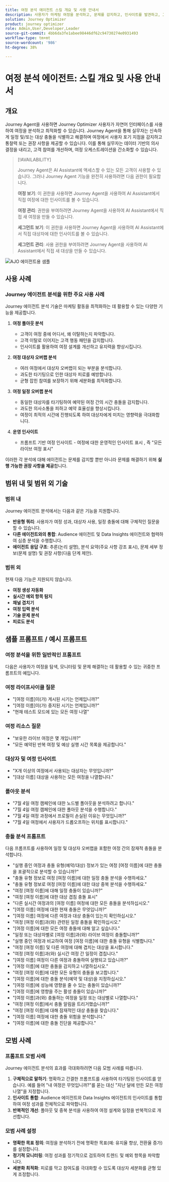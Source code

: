 ```yaml
---
title: 여정 분석 에이전트 스킬 개요 및 사용 안내서
description: 사용자가 마케팅 여정을 분석하고, 문제를 감지하고, 인사이트를 발견하고, 고객 참여를 최적화할 수 있는 Journey 에이전트 분석 기술에 대한 포괄적인 안내서.
solution: Journey Optimizer
product: journey optimizer
role: Admin,User,Developer,Leader
source-git-commit: 4bb6da3fe1abee98446df62c94730274e0931493
workflow-type: tm+mt
source-wordcount: '986'
ht-degree: 38%

---
```



# 여정 분석 에이전트: 스킬 개요 및 사용 안내서

## 개요

Journey Agent을 사용하면 Journey Optimizer 사용자가 자연어 인터페이스를 사용하여 여정을 분석하고 최적화할 수 있습니다. Journey Agent을 통해 실무자는 신속하게 일정 및/또는 대상 충돌을 식별하고 해결하며 여정에서 사용자 포기 지점을 감지하고 통찰력 또는 권장 사항을 제공할 수 있습니다. 이를 통해 실무자는 데이터 기반의 의사 결정을 내리고, 고객 참여를 개선하며, 여정 오케스트레이션을 간소화할 수 있습니다.

>[!AVAILABILITY]
>
>Journey Agent은 AI Assistant에 액세스할 수 있는 모든 고객이 사용할 수 있습니다. 그러나 Journey Agent 기능을 완전히 사용하려면 다음 권한이 필요합니다.
>
>**여정 보기**: 이 권한을 사용하면 Journey Agent을 사용하여 AI Assistant에서 직접 여정에 대한 인사이트를 볼 수 있습니다.
>
>**여정 관리**: 권한을 부여하려면 Journey Agent을 사용하여 AI Assistant에서 직접 새 여정을 만들 수 있습니다.
>
>**세그먼트 보기**: 이 권한을 사용하면 Journey Agent을 사용하여 AI Assistant에서 직접 대상자에 대한 인사이트를 볼 수 있습니다.
>
>**세그먼트 관리**: 사용 권한을 부여하려면 Journey Agent을 사용하여 AI Assistant에서 직접 새 대상을 만들 수 있습니다.

![AJO 에이전트용 샘플](./images/ajo-agent/ajo-agent-sample.png)

## 사용 사례

### Journey 에이전트 분석을 위한 주요 사용 사례

Journey 에이전트 분석 기술은 마케팅 활동을 최적화하는 데 활용할 수 있는 다양한 기능을 제공합니다.

1. **여정 폴아웃 분석**

   - 고객이 여정 중에 어디서, 왜 이탈하는지 파악합니다.
   - 고객 이탈로 이어지는 고객 행동 패턴을 감지합니다.
   - 인사이트를 활용하여 여정 설계를 개선하고 유지력을 향상시킵니다.

1. **여정 대상자 오버랩 분석**

   - 여러 여정에서 대상자 오버랩이 되는 부분을 분석합니다.
   - 과도한 타기팅으로 인한 대상자 피로를 예방합니다.
   - 균형 잡힌 참여를 보장하기 위해 세분화를 최적화합니다.

1. **여정 일정 오버랩 분석**

   - 동일한 대상자를 타기팅하여 예약된 여정 간의 시간 충돌을 감지합니다.
   - 과도한 의사소통을 피하고 예약 효율성을 향상시킵니다.
   - 여정이 최적의 시간에 진행되도록 하여 대상자에게 미치는 영향력을 극대화합니다.

1. **운영 인사이트**

   - 프롬프트 기반 여정 인사이트 - 여정에 대한 운영적인 인사이트 표시 , 즉 &quot;모든 라이브 여정 표시&quot;

이러한 각 분석에 대해 에이전트는 문제를 감지할 뿐만 아니라 문제를 해결하기 위해 **실행 가능한 권장 사항을 제공**&#x200B;합니다.


## 범위 내 및 범위 외 기술

### **범위 내**

Journey 에이전트 분석에서는 다음과 같은 기능을 지원합니다.

- **반응형 쿼리**: 사용자가 여정 성과, 대상자 사용, 일정 충돌에 대해 구체적인 질문을 할 수 있습니다.
- **다른 에이전트와의 통합**: Audience 에이전트 및 Data Insights 에이전트와 협력하여 심층 분석을 수행합니다.
- **에이전트 응답 구조**: 추론(논리 설명), 분석 요약(주요 사항 강조 표시), 문제 세부 정보(문제 설명) 및 권장 사항(다음 단계 제안).

### **범위 외**

현재 다음 기능은 지원되지 않습니다.

- **여정 생성 자동화**
- **실시간 예외 항목 탐지**
- **채널 겹치기**
- **여정 입력 분석**
- **기술 문제 분석**
- **피로도 분석**

## 샘플 프롬프트 / 예시 프롬프트

### 여정 분석을 위한 일반적인 프롬프트

다음은 사용자가 여정을 탐색, 모니터링 및 문제 해결하는 데 활용할 수 있는 귀중한 프롬프트의 예입니다.

### 여정 라이프사이클 질문

- &quot;[여정 이름]이(가) 게시된 시기는 언제입니까?&quot;
- &quot;[여정 이름]이(가) 중지된 시기는 언제입니까?&quot;
- &quot;현재 테스트 모드에 있는 모든 여정 나열&quot;

### 여정 리소스 질문

- &quot;보유한 라이브 여정은 몇 개입니까?&quot;
- &quot;모든 예약된 반복 여정 및 예상 실행 시간 목록을 제공합니다.&quot;

### 대상자 및 여정 인사이트

- &quot;X개 이상의 여정에서 사용되는 대상자는 무엇입니까?&quot;
- &quot;[대상 이름] 대상을 사용하는 모든 여정을 나열합니다.&quot;

### 폴아웃 분석

- &quot;7월 4일 여정 캠페인에 대한 노드별 폴아웃을 분석하려고 합니다.&quot;
- &quot;7월 4일 여정 캠페인에 대한 폴아웃 분석을 수행합니다.&quot;
- &quot;7월 4일 여정 과정에서 프로필이 손실된 이유는 무엇입니까?&quot;
- &quot;7월 4일 여정에서 사용자가 드롭오프하는 위치를 표시합니다.&quot;

### 충돌 분석 프롬프트

다음 프롬프트를 사용하여 일정 및 대상자 오버랩을 포함한 여정 간의 잠재적 충돌을 분석합니다.

- &quot;실행 중인 여정과 충돌 유형(예약/대상) 정보가 있는 여정 [여정 이름]에 대한 충돌을 포괄적으로 분석할 수 있습니까?&quot;
- &quot;충돌 유형 정보로 여정 [여정 이름]에 대한 일정 충돌 분석을 수행하세요.&quot;
- &quot;충돌 유형 정보로 여정 [여정 이름]에 대한 대상 중복 분석을 수행하세요.&quot;
- &quot;여정 [여정 이름]에 대해 일정 충돌이 있습니까?&quot;
- &quot;여정 [여정 이름]에 대한 대상 겹침 충돌 표시&quot;
- &quot;다른 실시간 여정과의 [여정 이름] 여정에 대한 모든 충돌을 분석하십시오.&quot;
- &quot;[여정 이름] 여정에 대한 현재 충돌은 무엇입니까?&quot;
- &quot;[여정 이름] 여정에 다른 여정과 대상 충돌이 있는지 확인하십시오.&quot;
- &quot;여정 [여정 이름]과(와) 관련된 일정 충돌을 확인하십시오.&quot;
- &quot;[여정 이름]에 대한 모든 여정 충돌에 대해 알고 싶습니다.&quot;
- &quot;일정 또는 대상자별로 [여정 이름]과(와) 라이브 여정이 충돌합니까?&quot;
- &quot;실행 중인 여정과 비교하여 여정 [여정 이름]에 대한 충돌 유형을 식별합니다.&quot;
- &quot;여정 [여정 이름] 및 다른 여정에 대해 겹치는 대상을 표시합니다.&quot;
- &quot;여정 [여정 이름]과(와) 실시간 여정 간 일정이 겹칩니다.&quot;
- &quot;[여정 이름] 여정이 다른 여정과 충돌하여 실행되고 있습니까?&quot;
- &quot;[여정 이름]에 대한 충돌을 감지하고 나열하십시오.&quot;
- &quot;여정 [여정 이름]에 대한 모든 유형의 충돌을 보고합니다.&quot;
- &quot;[여정 이름]에 대한 충돌 분석(예약 및 대상)을 지정하십시오.&quot;
- &quot;[여정 이름]에 성능에 영향을 줄 수 있는 충돌이 있습니까?&quot;
- &quot;[여정 이름]에 영향을 주는 활성 충돌이 있습니까?&quot;
- &quot;[여정 이름]과(와) 충돌하는 여정을 일정 또는 대상별로 나열합니다.&quot;
- &quot;여정 [여정 이름]에서 충돌 알림을 트리거했습니까?&quot;
- &quot;여정 [여정 이름]에 대해 잠재적인 대상 충돌을 찾습니다.&quot;
- &quot;[여정 이름] 여정에 대한 충돌 위험을 분석합니다.&quot;
- &quot;[여정 이름]에 대한 충돌 진단을 제공합니다.&quot;

## 모범 사례

### 프롬프트 모범 사례

Journey 에이전트 분석의 효과를 극대화하려면 다음 모범 사례를 따릅니다.

1. **구체적으로 말하기**: 명확하고 간결한 프롬프트를 사용하여 타기팅된 인사이트를 얻습니다. 예를 들어 &quot;내 여정은 무엇입니까?&quot;를 묻는 대신 &quot;지난 달에 만든 모든 여정 나열&quot;을 지정합니다.
1. **인사이트 통합**: Audience 에이전트와 Data Insights 에이전트의 인사이트를 통합하여 여정 성과를 전체적으로 파악합니다.
1. **반복적인 개선**: 폴아웃 및 중복 분석을 사용하여 여정 설계와 일정을 반복적으로 개선합니다.

### 모범 사례 설정

- **명확한 목표 정의**: 여정을 분석하기 전에 명확한 목표(예: 유지율 향상, 전환율 증가)를 설정합니다.
- **정기적 모니터링**: 여정 성과를 정기적으로 검토하여 트렌드 및 예외 항목을 파악합니다.
- **세분화 최적화**: 피로를 막고 참여도를 극대화할 수 있도록 대상자 세분화를 균형 있게 조정합니다.

